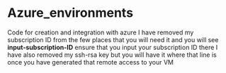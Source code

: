 # Azure_environments
Code for creation and integration with azure
I have removed my subscription ID from the few places that you will need it and you will see **input-subscription-ID** ensure that you input your subscription ID there
I have also removed my ssh-rsa key but you will have it where that line is once you have generated that remote access to your VM
